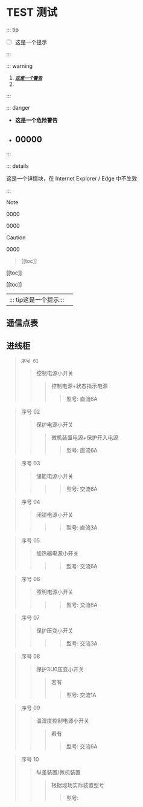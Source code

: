 # TEST 测试

::: tip

- [ ] 这是一个提示

:::

::: warning

1. ***<u>`这是一个警告`</u>***
2. 

:::

::: danger

- **这是一个危险警告**

- ## 00000

:::

::: details

这是一个详情块，在 Internet Explorer / Edge 中不生效

:::



> [!NOTE]
>
> 0000
>
> 0000

> [!CAUTION]
>
> 0000



[^00000]: 这里是一个注释



[00000]: http://#	"这里是引用链接"



> [[toc]]



[[toc]]



[[toc]]



|                                            |      |
| ------------------------------------------ | ---- |
| ::: tip这是一个提示::: |      |





## 遥信点表



## 进线柜

> `序号 01`
>
> > 控制电源小开关
> >> 控制电源+状态指示电源
> >>> 型号: 直流6A

> 序号 02
>> 保护电源小开关
>>> 微机装置电源+保护开入电源
>>>> 型号: 直流6A

> 序号 03
>> 储能电源小开关
>>> 
>>>> 型号: 交流6A

> 序号 04
>> 闭锁电源小开关
>>> 
>>>> 型号: 直流3A

> 序号 05
>> 加热器电源小开关
>>> 
>>>> 型号: 交流6A

> 序号 06
>> 照明电源小开关
>>> 
>>>> 型号: 交流6A

> 序号 07
>> 保护压变小开关
>>> 
>>>> 型号: 交流3A

> 序号 08
>> 保护3U0压变小开关
>>> 若有
>>>> 型号: 交流1A

> 序号 09
>> 温湿度控制电源小开关
>>> 若有
>>>> 型号: 交流6A

> 序号 10
>> 纵差装置/微机装置
>>> 根据现场实际装置型号
>>>> 型号: 

